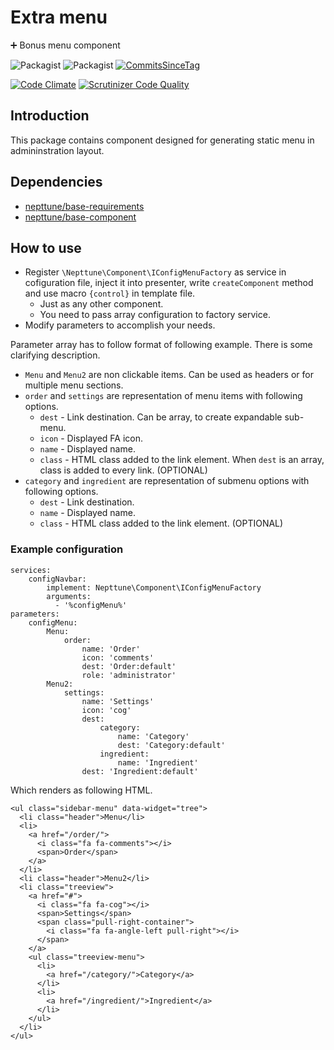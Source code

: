 # Extra menu

:heavy_plus_sign: Bonus menu component

![Packagist](https://img.shields.io/packagist/dt/nepttune/extra-menu.svg)
![Packagist](https://img.shields.io/packagist/v/nepttune/extra-menu.svg)
[![CommitsSinceTag](https://img.shields.io/github/commits-since/nepttune/extra-menu/v4.0.1.svg?maxAge=600)]()

[![Code Climate](https://codeclimate.com/github/nepttune/extra-menu/badges/gpa.svg)](https://codeclimate.com/github/nepttune/extra-menu)
[![Scrutinizer Code Quality](https://scrutinizer-ci.com/g/nepttune/extra-menu/badges/quality-score.png?b=master)](https://scrutinizer-ci.com/g/nepttune/extra-menu/?branch=master)

## Introduction

This package contains component designed for generating static menu in admininstration layout.

## Dependencies

- [nepttune/base-requirements](https://github.com/nepttune/base-requirements)
- [nepttune/base-component](https://github.com/nepttune/base-component)

## How to use

- Register `\Nepttune\Component\IConfigMenuFactory` as service in cofiguration file, inject it into presenter, write `createComponent` method and use macro `{control}` in template file.
  - Just as any other component.
  - You need to pass array configuration to factory service.
- Modify parameters to accomplish your needs.

Parameter array has to follow format of following example. There is some clarifying description.

- `Menu` and `Menu2` are non clickable items. Can be used as headers or for multiple menu sections.
- `order` and `settings` are representation of menu items with following options.
  - `dest` - Link destination. Can be array, to create expandable sub-menu.
  - `icon` - Displayed FA icon.
  - `name` - Displayed name.
  - `class` - HTML class added to the link element. When `dest` is an array, class is added to every link. (OPTIONAL)
- `category` and `ingredient` are representation of submenu options with following options.
  - `dest` - Link destination.
  - `name` - Displayed name.
  - `class` - HTML class added to the link element. (OPTIONAL)

### Example configuration

```
services:
    configNavbar:
        implement: Nepttune\Component\IConfigMenuFactory
        arguments:
          - '%configMenu%'
parameters:
    configMenu:
        Menu:
            order:
                name: 'Order'
                icon: 'comments'
                dest: 'Order:default'
                role: 'administrator'
        Menu2:
            settings:
                name: 'Settings'
                icon: 'cog'
                dest:
                    category:
                        name: 'Category'
                        dest: 'Category:default'
                    ingredient:
                        name: 'Ingredient'
                dest: 'Ingredient:default'
```
Which renders as following HTML.
```
<ul class="sidebar-menu" data-widget="tree"> 
  <li class="header">Menu</li> 
  <li>
    <a href="/order/">
      <i class="fa fa-comments"></i> 
      <span>Order</span>
    </a> 
  </li> 
  <li class="header">Menu2</li> 
  <li class="treeview">
    <a href="#">
      <i class="fa fa-cog"></i> 
      <span>Settings</span> 
      <span class="pull-right-container"> 
        <i class="fa fa-angle-left pull-right"></i> 
      </span> 
    </a> 
    <ul class="treeview-menu"> 
      <li>
        <a href="/category/">Category</a>
      </li>
      <li>
        <a href="/ingredient/">Ingredient</a>
      </li> 
    </ul> 
  </li> 
</ul>
```
